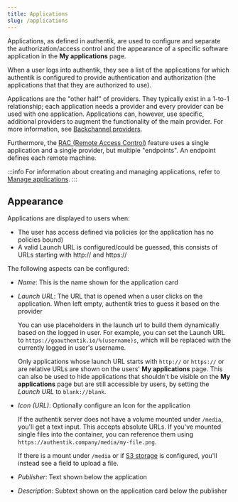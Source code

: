 ```yaml
---
title: Applications
slug: /applications
---
```


Applications, as defined in authentik, are used to configure and separate the authorization/access control and the appearance of a specific software application in the **My applications** page.

When a user logs into authentik, they see a list of the applications for which authentik is configured to provide authentication and authorization (the applications that that they are authorized to use).

Applications are the "other half" of providers. They typically exist in a 1-to-1 relationship; each application needs a provider and every provider can be used with one application. Applications can, however, use specific, additional providers to augment the functionality of the main provider. For more information, see [Backchannel providers](./manage_apps.md#backchannel-providers).

Furthermore, the [RAC (Remote Access Control)](../providers/rac/index.md) feature uses a single application and a single provider, but multiple "endpoints". An endpoint defines each remote machine.

:::info
For information about creating and managing applications, refer to [Manage applications](../add-secure-apps/applications/manage_apps).
:::

## Appearance

Applications are displayed to users when:

-   The user has access defined via policies (or the application has no policies bound)
-   A valid Launch URL is configured/could be guessed, this consists of URLs starting with http:// and https://

The following aspects can be configured:

-   _Name_: This is the name shown for the application card
-   _Launch URL_: The URL that is opened when a user clicks on the application. When left empty, authentik tries to guess it based on the provider

    You can use placeholders in the launch url to build them dynamically based on the logged in user. For example, you can set the Launch URL to `https://goauthentik.io/%(username)s`, which will be replaced with the currently logged in user's username.

    Only applications whose launch URL starts with `http://` or `https://` or are relative URLs are shown on the users' **My applications** page. This can also be used to hide applications that shouldn't be visible on the **My applications** page but are still accessible by users, by setting the _Launch URL_ to `blank://blank`.

-   _Icon (URL)_: Optionally configure an Icon for the application

    If the authentik server does not have a volume mounted under `/media`, you'll get a text input. This accepts absolute URLs. If you've mounted single files into the container, you can reference them using `https://authentik.company/media/my-file.png`.

    If there is a mount under `/media` or if [S3 storage](../install-config/storage-s3.md) is configured, you'll instead see a field to upload a file.

-   _Publisher_: Text shown below the application
-   _Description_: Subtext shown on the application card below the publisher
